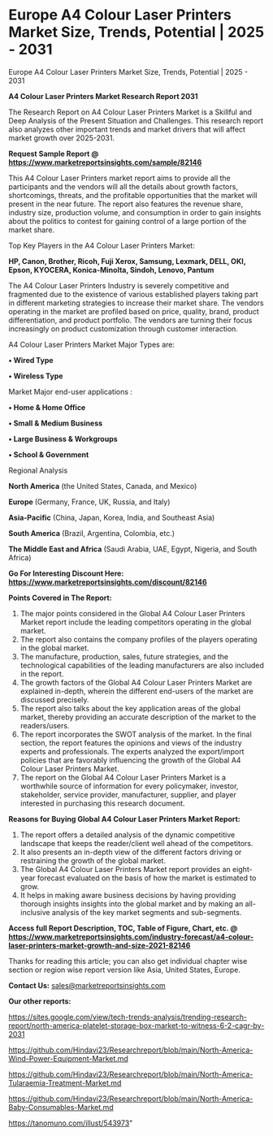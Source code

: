 # Europe A4 Colour Laser Printers Market Size, Trends, Potential | 2025 - 2031
Europe A4 Colour Laser Printers Market Size, Trends, Potential | 2025 - 2031

<strong>A4 Colour Laser Printers Market Research Report 2031</strong>

The Research Report on A4 Colour Laser Printers Market is a Skillful and Deep Analysis of the Present Situation and Challenges. This research report also analyzes other important trends and market drivers that will affect market growth over 2025-2031.

<strong>Request Sample Report @ <a href=https://www.marketreportsinsights.com/sample/82146>https://www.marketreportsinsights.com/sample/82146</a></strong>

This A4 Colour Laser Printers market report aims to provide all the participants and the vendors will all the details about growth factors, shortcomings, threats, and the profitable opportunities that the market will present in the near future. The report also features the revenue share, industry size, production volume, and consumption in order to gain insights about the politics to contest for gaining control of a large portion of the market share.

Top Key Players in the A4 Colour Laser Printers Market:

<strong>HP, Canon, Brother, Ricoh, Fuji Xerox, Samsung, Lexmark, DELL, OKI, Epson, KYOCERA, Konica-Minolta, Sindoh, Lenovo, Pantum</strong>

The A4 Colour Laser Printers Industry is severely competitive and fragmented due to the existence of various established players taking part in different marketing strategies to increase their market share. The vendors operating in the market are profiled based on price, quality, brand, product differentiation, and product portfolio. The vendors are turning their focus increasingly on product customization through customer interaction.

A4 Colour Laser Printers Market Major Types are:

<strong>• Wired Type

• Wireless Type</strong>

Market Major end-user applications :

<strong>• Home & Home Office

• Small & Medium Business

• Large Business & Workgroups

• School & Government</strong>

Regional Analysis

</u><strong><b>North America</b></strong> (the United States, Canada, and Mexico)

<strong><b>Europe </b></strong>(Germany, France, UK, Russia, and Italy)

<strong><b>Asia-Pacific</b></strong> (China, Japan, Korea, India, and Southeast Asia)

<strong><b>South America</b></strong> (Brazil, Argentina, Colombia, etc.)

<strong><b>The Middle East and Africa</b></strong> (Saudi Arabia, UAE, Egypt, Nigeria, and South Africa)

<strong>Go For Interesting Discount Here: <a href=https://www.marketreportsinsights.com/discount/82146>https://www.marketreportsinsights.com/discount/82146</a></strong>

<strong>Points Covered in The Report:</strong>
<ol>
  <li>The major points considered in the Global A4 Colour Laser Printers Market report include the leading competitors operating in the global market.</li>
  <li>The report also contains the company profiles of the players operating in the global market.</li>
  <li>The manufacture, production, sales, future strategies, and the technological capabilities of the leading manufacturers are also included in the report.</li>
  <li>The growth factors of the Global A4 Colour Laser Printers Market are explained in-depth, wherein the different end-users of the market are discussed precisely.</li>
  <li>The report also talks about the key application areas of the global market, thereby providing an accurate description of the market to the readers/users.</li>
  <li>The report incorporates the SWOT analysis of the market. In the final section, the report features the opinions and views of the industry experts and professionals. The experts analyzed the export/import policies that are favorably influencing the growth of the Global A4 Colour Laser Printers Market.</li>
  <li>The report on the Global A4 Colour Laser Printers Market is a worthwhile source of information for every policymaker, investor, stakeholder, service provider, manufacturer, supplier, and player interested in purchasing this research document.</li>
</ol>
<strong>Reasons for Buying Global A4 Colour Laser Printers Market Report:</strong>

<ol>
  <li>The report offers a detailed analysis of the dynamic competitive landscape that keeps the reader/client well ahead of the competitors.</li>
  <li>It also presents an in-depth view of the different factors driving or restraining the growth of the global market.</li>
  <li>The Global A4 Colour Laser Printers Market report provides an eight-year forecast evaluated on the basis of how the market is estimated to grow.</li>
  <li>It helps in making aware business decisions by having providing thorough insights insights into the global market and by making an all-inclusive analysis of the key market segments and sub-segments.</li>
</ol>
<strong>Access full Report Description, TOC, Table of Figure, Chart, etc. @ <a href=https://www.marketreportsinsights.com/industry-forecast/a4-colour-laser-printers-market-growth-and-size-2021-82146>https://www.marketreportsinsights.com/industry-forecast/a4-colour-laser-printers-market-growth-and-size-2021-82146</a></strong>


Thanks for reading this article; you can also get individual chapter wise section or region wise report version like Asia, United States, Europe.

<strong>Contact Us:</strong>
sales@marketreportsinsights.com

<strong>Our other reports:</strong>

<a href=https://sites.google.com/view/tech-trends-analysis/trending-research-report/north-america-platelet-storage-box-market-to-witness-6-2-cagr-by-2031>https://sites.google.com/view/tech-trends-analysis/trending-research-report/north-america-platelet-storage-box-market-to-witness-6-2-cagr-by-2031</a>

<a href=https://github.com/Hindavi23/Researchreport/blob/main/North-America-Wind-Power-Equipment-Market.md>https://github.com/Hindavi23/Researchreport/blob/main/North-America-Wind-Power-Equipment-Market.md</a>

<a href=https://github.com/Hindavi23/Researchreport/blob/main/North-America-Tularaemia-Treatment-Market.md>https://github.com/Hindavi23/Researchreport/blob/main/North-America-Tularaemia-Treatment-Market.md</a>

<a href=https://github.com/Hindavi23/Researchreport/blob/main/North-America-Baby-Consumables-Market.md>https://github.com/Hindavi23/Researchreport/blob/main/North-America-Baby-Consumables-Market.md</a>

<a href=https://tanomuno.com/illust/543973>https://tanomuno.com/illust/543973</a>"
